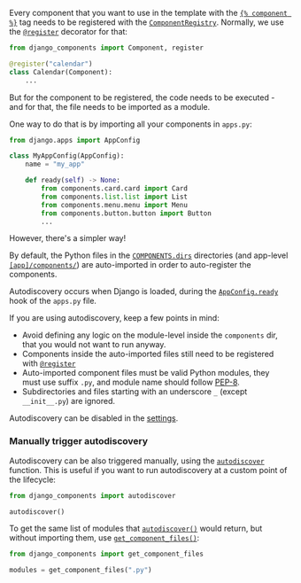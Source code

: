 Every component that you want to use in the template with the [`{% component %}`](django_components.templateags.component_tags)
tag needs to be registered with the [`ComponentRegistry`](django_components.component_registry.ComponentRegistry).
Normally, we use the [`@register`](django_components.component_registry.register) decorator for that:

```python
from django_components import Component, register

@register("calendar")
class Calendar(Component):
    ...
```

But for the component to be registered, the code needs to be executed - and for that, the file needs to be imported as a module.

One way to do that is by importing all your components in `apps.py`:

```python
from django.apps import AppConfig

class MyAppConfig(AppConfig):
    name = "my_app"

    def ready(self) -> None:
        from components.card.card import Card
        from components.list.list import List
        from components.menu.menu import Menu
        from components.button.button import Button
        ...
```

However, there's a simpler way!

By default, the Python files in the [`COMPONENTS.dirs`](django_components.app_settings.ComponentsSettings.dirs) directories (and app-level [`[app]/components/`](django_components.app_settings.ComponentsSettings.app_dirs)) are auto-imported in order to auto-register the components.

Autodiscovery occurs when Django is loaded, during the [`AppConfig.ready`](https://docs.djangoproject.com/en/5.1/ref/applications/#django.apps.AppConfig.ready)
hook of the `apps.py` file.

If you are using autodiscovery, keep a few points in mind:

- Avoid defining any logic on the module-level inside the `components` dir, that you would not want to run anyway.
- Components inside the auto-imported files still need to be registered with [`@register`](django_components.component_registry.register)
- Auto-imported component files must be valid Python modules, they must use suffix `.py`, and module name should follow [PEP-8](https://peps.python.org/pep-0008/#package-and-module-names).
- Subdirectories and files starting with an underscore `_` (except `__init__.py`) are ignored.

Autodiscovery can be disabled in the [settings](django_components.app_settings.ComponentsSettings.autodiscovery).

### Manually trigger autodiscovery

Autodiscovery can be also triggered manually, using the [`autodiscover`](django_components.autodiscovery.autodiscover) function. This is useful if you want to run autodiscovery at a custom point of the lifecycle:

```python
from django_components import autodiscover

autodiscover()
```

To get the same list of modules that [`autodiscover()`](../../../reference/api#django_components.autodiscover) would return,
but without importing them, use [`get_component_files()`](../../../reference/api#django_components.get_component_files):

```python
from django_components import get_component_files

modules = get_component_files(".py")
```
